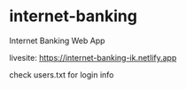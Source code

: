 # internet-banking
Internet Banking Web App

livesite: https://internet-banking-ik.netlify.app

check users.txt for login info
